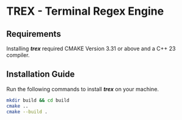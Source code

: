 # TREX - Terminal Regex Engine
## Requirements
Installing ***trex*** required CMAKE Version 3.31 or above and a C++ 23 compiler.
## Installation Guide
Run the following commands to install ***trex*** on your machine.
```sh
mkdir build && cd build
cmake ..
cmake --build .
```